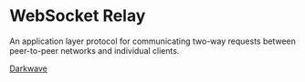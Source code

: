 # WebSocket Relay
An application layer protocol for communicating two-way requests between peer-to-peer networks and individual clients.

[Darkwave](https://www.linkedin.com/company/darkwave/)
